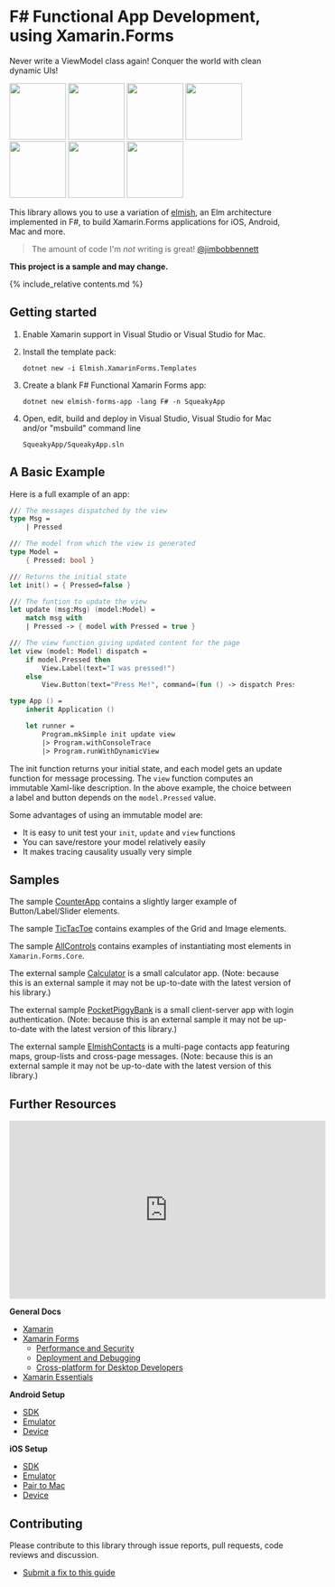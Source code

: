 
F# Functional App Development, using Xamarin.Forms
========

Never write a ViewModel class again!  Conquer the world with clean dynamic UIs!

<img src="https://user-images.githubusercontent.com/7204669/39318922-57c95174-4977-11e8-94a9-cc385101ce5d.png" width="100"> <img src="https://user-images.githubusercontent.com/7204669/39318926-59f844e6-4977-11e8-9834-325a6517ced6.png" width="100"> <img src="https://user-images.githubusercontent.com/7204669/39318929-5b66c776-4977-11e8-8317-ee1c121301d4.png" width="100"> <img src="https://user-images.githubusercontent.com/7204669/39318934-5cbe3c3a-4977-11e8-92aa-c3fdf644b01c.png" width="100"> <img src="https://user-images.githubusercontent.com/7204669/39318936-5e2380bc-4977-11e8-8912-f078744a2bde.png" width="100"> <img src="https://user-images.githubusercontent.com/7204669/39318938-5f6ec4f4-4977-11e8-97a9-779edd3594bc.png" width="100"> <img src="https://user-images.githubusercontent.com/7204669/39318941-60c1b0f0-4977-11e8-8a4a-57e17ef8c6ec.png" width="100">

This library allows you to use a variation of [elmish](https://elmish.github.io/), an Elm architecture implemented in F#,
to build Xamarin.Forms applications for iOS, Android, Mac and more.

> The amount of code I'm *not* writing is great!  [@jimbobbennett](https://github.com/jimbobbennett/)

**This project is a sample and may change.**

{% include_relative contents.md %}

Getting started
------

1. Enable Xamarin support in Visual Studio or Visual Studio for Mac.

2. Install the template pack:

       dotnet new -i Elmish.XamarinForms.Templates

3. Create a blank F# Functional Xamarin Forms app:

       dotnet new elmish-forms-app -lang F# -n SqueakyApp

4. Open, edit, build and deploy in Visual Studio, Visual Studio for Mac and/or "msbuild" command line

       SqueakyApp/SqueakyApp.sln

A Basic Example
------

Here is a full example of an app:

```fsharp
/// The messages dispatched by the view
type Msg =
    | Pressed

/// The model from which the view is generated
type Model =
    { Pressed: bool }

/// Returns the initial state
let init() = { Pressed=false }

/// The funtion to update the view
let update (msg:Msg) (model:Model) =
    match msg with
    | Pressed -> { model with Pressed = true }

/// The view function giving updated content for the page
let view (model: Model) dispatch =
    if model.Pressed then
        View.Label(text="I was pressed!")
    else
        View.Button(text="Press Me!", command=(fun () -> dispatch Pressed))

type App () =
    inherit Application ()

    let runner =
        Program.mkSimple init update view
        |> Program.withConsoleTrace
        |> Program.runWithDynamicView
```

The init function returns your initial state, and each model gets an update function for message processing. The `view` function computes an immutable Xaml-like description. In the above example, the choice between a label and button depends on the `model.Pressed` value.

Some advantages of using an immutable model are:

* It is easy to unit test your `init`, `update` and `view` functions
* You can save/restore your model relatively easily
* It makes tracing causality usually very simple

Samples
------

The sample [CounterApp](https://github.com/fsprojects/Elmish.XamarinForms/blob/master/Samples/CounterApp/CounterApp/CounterApp.fs) contains a slightly larger example of Button/Label/Slider elements.

The sample [TicTacToe](https://github.com/fsprojects/Elmish.XamarinForms/blob/master/Samples/TicTacToe/TicTacToe/TicTacToe.fs) contains examples of the Grid and Image elements.

The sample [AllControls](https://github.com/fsprojects/Elmish.XamarinForms/blob/master/Samples/AllControls/AllControls/AllControls.fs) contains examples of instantiating most elements in `Xamarin.Forms.Core`.

The external sample [Calculator](https://github.com/nosami/Elmish.Calculator/) is a small calculator app. (Note: because this is an external sample it may not be up-to-date with the latest version of his library.)

The external sample [PocketPiggyBank](https://github.com/jimbobbennett/PocketPiggyBank) is a small client-server app with login authentication. (Note: because this is an external sample it may not be up-to-date with the latest version of this library.)

The external sample [ElmishContacts](https://github.com/TimLariviere/ElmishContacts) is a multi-page contacts app featuring maps, group-lists and cross-page messages. (Note: because this is an external sample it may not be up-to-date with the latest version of this library.)


Further Resources
--------

<iframe width="560" height="315" src="https://www.youtube.com/embed/si9YdWhbwSI?rel=0" frameborder="0" allow="autoplay; encrypted-media" allowfullscreen></iframe>

**General Docs**

* [Xamarin](https://docs.microsoft.com/xamarin/)
* [Xamarin Forms](https://docs.microsoft.com/en-us/xamarin/xamarin-forms/)
  * [Performance and Security](https://docs.microsoft.com/en-us/xamarin/cross-platform/deploy-test/performance)
  * [Deployment and Debugging](https://docs.microsoft.com/en-us/xamarin/cross-platform/deploy-test/)
  * [Cross-platform for Desktop Developers](https://docs.microsoft.com/en-us/xamarin/cross-platform/desktop/)
* [Xamarin Essentials](https://docs.microsoft.com/en-us/xamarin/essentials/index?context=xamarin/xamarin-forms)

**Android Setup**

* [SDK](https://docs.microsoft.com/en-us/xamarin/android/get-started/installation/android-sdk?tabs=vswin)
* [Emulator](https://docs.microsoft.com/en-us/xamarin/android/get-started/installation/android-emulator/)
* [Device](https://docs.microsoft.com/xamarin/android/get-started/installation/set-up-device-for-development)

**iOS Setup**

* [SDK](https://docs.microsoft.com/en-gb/visualstudio/mac/installation)
* [Emulator](https://docs.microsoft.com/en-us/xamarin/android/get-started/installation/android-emulator/)
* [Pair to Mac](https://docs.microsoft.com/en-us/xamarin/ios/get-started/installation/windows/connecting-to-mac/)
* [Device](https://docs.microsoft.com/en-us/xamarin/ios/get-started/installation/device-provisioning/)

Contributing
------

Please contribute to this library through issue reports, pull requests, code reviews and discussion.

* [Submit a fix to this guide](https://github.com/fsprojects/Elmish.XamarinForms/tree/master/docs)
